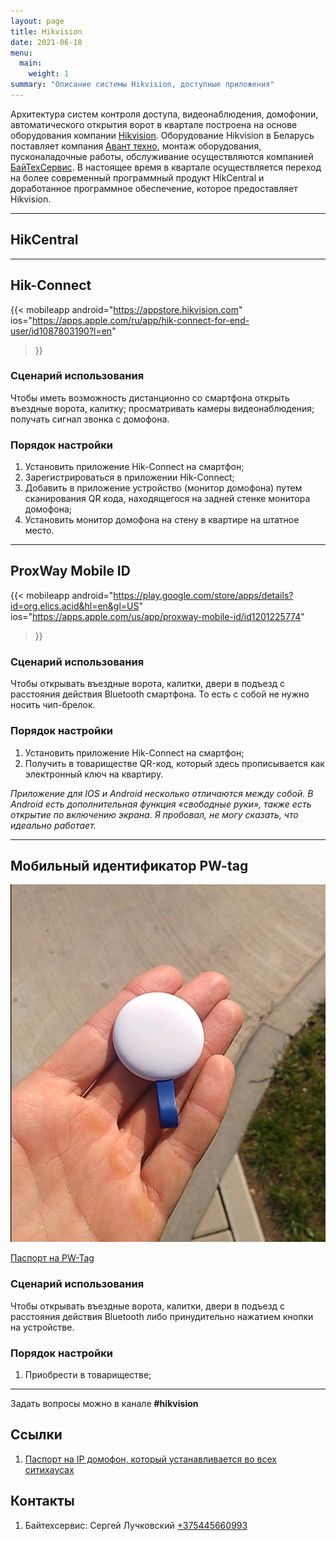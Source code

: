 ```yaml
---
layout: page
title: Hikvision
date: 2021-06-18
menu:
  main:
    weight: 1
summary: "Описание системы Hikvision, доступные приложения"
---
```


Архитектура систем контроля доступа, видеонаблюдения, домофонии, автоматического открытия ворот в квартале построена на основе оборудования компании [Hikvision](https://hikvision.ru/).  Оборудование Hikvision в Беларусь поставляет компания [Авант техно](https://avant.by/), монтаж оборудования, пусконаладочные работы, обслуживание осуществляются компанией [БайТехСервис](https://byteh.by/). В настоящее время в квартале осуществляется переход на более современный программный продукт HikCentral и доработанное программное обеспечение, которое предоставляет Hikvision.

---

## HikCentral



---

## Hik-Connect

{{< mobileapp
android="https://appstore.hikvision.com"
ios="https://apps.apple.com/ru/app/hik-connect-for-end-user/id1087803190?l=en"
>}}

### Сценарий использования

Чтобы иметь возможность дистанционно со смартфона открыть въездные ворота, калитку; просматривать камеры видеонаблюдения; получать сигнал звонка с домофона.

### Порядок настройки

1. Установить приложение Hik-Connect на смартфон;
2. Зарегистрироваться в приложении Hik-Connect;
3. Добавить в приложение устройство (монитор домофона) путем сканирования QR кода, находящегося на задней стенке монитора домофона;
4. Установить монитор домофона на стену в квартире на штатное место.

---

## ProxWay Mobile ID

{{< mobileapp
android="https://play.google.com/store/apps/details?id=org.elics.acid&hl=en&gl=US"
ios="https://apps.apple.com/us/app/proxway-mobile-id/id1201225774"
>}}

### Сценарий использования

Чтобы открывать въездные ворота, калитки, двери в подъезд с расстояния действия Bluetooth смартфона. То есть с собой не нужно носить чип-брелок.

### Порядок настройки

1. Установить приложение Hik-Connect на смартфон;
2. Получить в товариществе QR-код, который здесь прописывается как электронный ключ на квартиру.

_Приложение для IOS и Android несколько отличаются между собой. В Android есть дополнительная функция «свободные руки», также есть открытие по включению экрана. Я пробовал, не могу сказать, что идеально работает._

---

## Мобильный идентификатор PW-tag

![img.png](pw-tag.png)

[Паспорт на PW-Tag](pw-tag.pdf)

### Сценарий использования

Чтобы открывать въездные ворота, калитки, двери в подъезд с расстояния действия Bluetooth либо принудительно нажатием кнопки на устройстве.

### Порядок настройки

1. Приобрести в товариществе;

---

Задать вопросы можно в канале **#hikvision**

## Ссылки

1. [Паспорт на IP домофон, который устанавливается во всех ситихаусах](cityhouse-intercom-docs.pdf)

## Контакты

1. Байтехсервис: Сергей Лучковский [+375445660993](tel:+375445660993)
